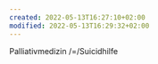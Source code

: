 ```yaml
---
created: 2022-05-13T16:27:10+02:00
modified: 2022-05-13T16:29:32+02:00
---
```


Palliativmedizin /=/Suicidhilfe
